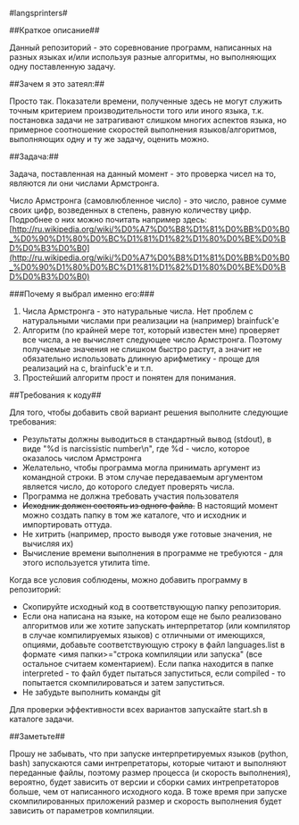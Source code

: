 #langsprinters#

##Краткое описание##

Данный репозиторий - это соревнование программ, написанных на разных языках и/или используя разные алгоритмы, но выполняющих одну поставленную задачу.

##Зачем я это затеял:##

Просто так. Показатели времени, полученные здесь не могут служить точным критерием производительности того или иного языка, т.к. постановка задачи не затрагивают слишком многих аспектов языка, но примерное соотношение скоростей выполнения языков/алгоритмов, выполняющих одну и ту же задачу, оценить можно.

##Задача:##

Задача, поставленная на данный момент - это проверка чисел на то, являются ли они числами Армстронга.

Число Армстронга (самовлюбленное число) - это число, равное сумме своих цифр, возведенных в степень, равную количеству цифр. Подробнее о них можно почитать например здесь:
[http://ru.wikipedia.org/wiki/%D0%A7%D0%B8%D1%81%D0%BB%D0%B0_%D0%90%D1%80%D0%BC%D1%81%D1%82%D1%80%D0%BE%D0%BD%D0%B3%D0%B0](http://ru.wikipedia.org/wiki/%D0%A7%D0%B8%D1%81%D0%BB%D0%B0_%D0%90%D1%80%D0%BC%D1%81%D1%82%D1%80%D0%BE%D0%BD%D0%B3%D0%B0)

###Почему я выбрал именно его:###
1. Числа Армстронга - это натуральные числа. Нет проблем с натуральными числами при реализации на (например) brainfuck'е
2. Алгоритм (по крайней мере тот, который известен мне) проверяет все числа, а не вычисляет следующее число Армстронга. Поэтому получаемые значения не слишком быстро растут, а значит не обязательно использовать длинную арифметику - проще для реализаций на c, brainfuck'е и т.п.
3. Простейший алгоритм прост и понятен для понимания.

##Требования к коду##

Для того, чтобы добавить свой вариант решения выполните следующие требования:

- Результаты должны выводиться в стандартный вывод (stdout), в виде
"%d is narcissistic number\n", где %d - число, которое оказалось числом Армстронга
- Желательно, чтобы программа могла принимать аргумент из командной строки. В этом случае передаваемым аргументом является число, до которого следует проверять числа.
- Программа не должна требовать участия пользователя
- <strike>Исходник должен состоять из одного файла.</strike> В настоящий момент можно создать папку в том же каталоге, что и исходник и импортировать оттуда.
- Не хитрить (например, просто выводя уже готовые значения, не вычисляя их)
- Вычисление времени выполнения в программе не требуются - для этого используется утилита time.

Когда все условия соблюдены, можно добавить программу в репозиторий:

* Скопируйте исходный код в соответствующую папку репозитория.
* Если она написана на языке, на котором еще не было реализовано алгоритмов или же хотите запускать интерпретатор (или компилятор в случае компилируемых языков) с отличными от имеющихся, опциями, добавьте соответствующую строку в файл languages.list в формате <имя папки>="строка компиляции или запуска" (все остальное считаем коментарием). Если папка находится в папке interpreted - то файл будет пытаться запуститься, если compiled - то попытается скомпилироваться и затем запуститься.
* Не забудьте выполнить команды git

Для проверки эффективности всех вариантов запускайте start.sh в каталоге задачи.

##Заметьте##

Прошу не забывать, что при запуске интерпретируемых языков (python, bash) запускаются сами интрепретаторы, которые читают и выполняют переданные файлы, поэтому размер процесса (и скорость выполнения), вероятно, будет зависить от версии и сборки самих интрепретаторов больше, чем от написанного исходного кода. В тоже время при запуске скомпилированных приложений размер и скорость выполнения будет зависить от параметров компиляции.
